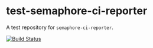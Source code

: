 # test-semaphore-ci-reporter
A test repository for `semaphore-ci-reporter`.

[![Build Status](https://semaphoreci.com/api/v1/hkrgh/test-semaphore-ci-reporter/branches/master/badge.svg)](https://semaphoreci.com/hkrgh/test-semaphore-ci-reporter)

